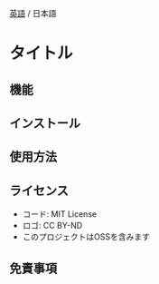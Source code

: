 [英語](./README.md) / 日本語

<!-- ![](https://) -->

# タイトル

## 機能

## インストール

## 使用方法

## ライセンス

* コード: MIT License
* ロゴ: CC BY-ND
* このプロジェクトはOSSを含みます

## 免責事項
